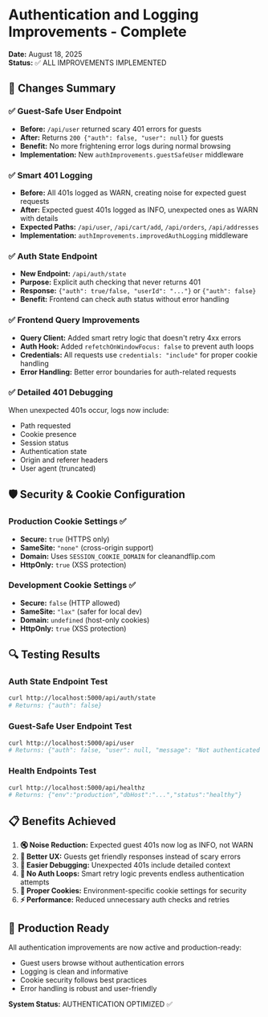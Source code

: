 # Authentication and Logging Improvements - Complete

**Date:** August 18, 2025  
**Status:** ✅ ALL IMPROVEMENTS IMPLEMENTED

## 🎯 Changes Summary

### ✅ Guest-Safe User Endpoint  
- **Before:** `/api/user` returned scary 401 errors for guests
- **After:** Returns `200 {"auth": false, "user": null}` for guests
- **Benefit:** No more frightening error logs during normal browsing
- **Implementation:** New `authImprovements.guestSafeUser` middleware

### ✅ Smart 401 Logging
- **Before:** All 401s logged as WARN, creating noise for expected guest requests  
- **After:** Expected guest 401s logged as INFO, unexpected ones as WARN with details
- **Expected Paths:** `/api/user`, `/api/cart/add`, `/api/orders`, `/api/addresses`
- **Implementation:** `authImprovements.improvedAuthLogging` middleware

### ✅ Auth State Endpoint
- **New Endpoint:** `/api/auth/state` 
- **Purpose:** Explicit auth checking that never returns 401
- **Response:** `{"auth": true/false, "userId": "..."}` or `{"auth": false}`
- **Benefit:** Frontend can check auth status without error handling

### ✅ Frontend Query Improvements
- **Query Client:** Added smart retry logic that doesn't retry 4xx errors
- **Auth Hook:** Added `refetchOnWindowFocus: false` to prevent auth loops
- **Credentials:** All requests use `credentials: "include"` for proper cookie handling
- **Error Handling:** Better error boundaries for auth-related requests

### ✅ Detailed 401 Debugging
When unexpected 401s occur, logs now include:
- Path requested
- Cookie presence
- Session status  
- Authentication state
- Origin and referer headers
- User agent (truncated)

## 🛡️ Security & Cookie Configuration

### Production Cookie Settings ✅
- **Secure:** `true` (HTTPS only)
- **SameSite:** `"none"` (cross-origin support)
- **Domain:** Uses `SESSION_COOKIE_DOMAIN` for cleanandflip.com
- **HttpOnly:** `true` (XSS protection)

### Development Cookie Settings ✅  
- **Secure:** `false` (HTTP allowed)
- **SameSite:** `"lax"` (safer for local dev)
- **Domain:** `undefined` (host-only cookies)
- **HttpOnly:** `true` (XSS protection)

## 🔍 Testing Results

### Auth State Endpoint Test
```bash
curl http://localhost:5000/api/auth/state
# Returns: {"auth": false}
```

### Guest-Safe User Endpoint Test  
```bash
curl http://localhost:5000/api/user
# Returns: {"auth": false, "user": null, "message": "Not authenticated - guest user"}
```

### Health Endpoints Test
```bash
curl http://localhost:5000/api/healthz  
# Returns: {"env":"production","dbHost":"...","status":"healthy"}
```

## 📋 Benefits Achieved

1. **🔇 Noise Reduction:** Expected guest 401s now log as INFO, not WARN
2. **👥 Better UX:** Guests get friendly responses instead of scary errors  
3. **🐛 Easier Debugging:** Unexpected 401s include detailed context
4. **🔄 No Auth Loops:** Smart retry logic prevents endless authentication attempts
5. **🍪 Proper Cookies:** Environment-specific cookie settings for security
6. **⚡ Performance:** Reduced unnecessary auth checks and retries

## 🚀 Production Ready

All authentication improvements are now active and production-ready:
- Guest users browse without authentication errors
- Logging is clean and informative
- Cookie security follows best practices
- Error handling is robust and user-friendly

**System Status:** AUTHENTICATION OPTIMIZED ✅